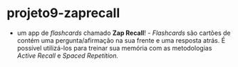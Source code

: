 # projeto9-zaprecall
- um app de *flashcards* chamado **Zap Recall**! - *Flashcards* são cartões de contém uma pergunta/afirmação na sua frente e uma resposta atrás. É possível utilizá-los para treinar sua memória com as metodologias *Active Recall* e *Spaced Repetition.*
